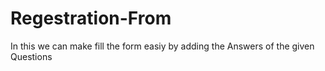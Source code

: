 # Regestration-From
In this we can make fill the form easiy by adding the Answers of the given Questions
